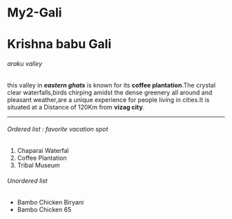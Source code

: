 # My2-Gali

# Krishna babu Gali 

###### araku valley

this valley in ***eastern ghats*** is known for its **coffee plantation**.The crystal clear waterfalls,birds chirping amidst the dense greenery all around and pleasant weather,are a unique experience for people living in cities.It is situated at a Distance of 120Km from **vizag city**.

***************************************************

###### Ordered list : favorite vacation spot 

1. Chaparai Waterfal
2. Coffee Plantation
3. Tribal Museum

###### Unordered list

* Bambo Chicken Biryani
* Bambo Chicken 65

